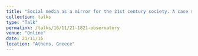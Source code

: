```yaml
---
title: "Social media as a mirror for the 21st century society. A case study based on Facebook as a research tool (Greek)"
collection: talks
type: "Talk"
permalink: /talks/16/11/21-1821-observatory
venue: "Online"
date: 21/11/16
location: "Athens, Greece"
---
```

